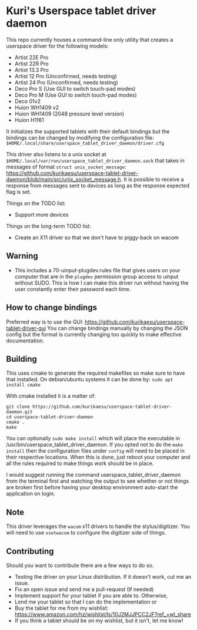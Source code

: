 # Kuri's Userspace tablet driver daemon

This repo currently houses a command-line only utility that creates a userspace driver for the following models:
- Artist 22E Pro
- Artist 22R Pro
- Artist 13.3 Pro
- Artist 12 Pro (Unconfirmed, needs testing)
- Artist 24 Pro (Unconfirmed, needs testing)
- Deco Pro S (Use GUI to switch touch-pad modes)
- Deco Pro M (Use GUI to switch touch-pad modes)
- Deco 01v2
- Huion WH1409 v2
- Huion WH1409 (2048 pressure level version)
- Huion H1161

It initializes the supported tablets with their default bindings but the bindings can be changed by modifying the configuration file:
`$HOME/.local/share/userspace_tablet_driver_daemon/driver.cfg`

This driver also listens to a unix socket at `$HOME/.local/var/run/userspace_tablet_driver_daemon.sock` that takes in messages of format `struct unix_socket_message`: https://github.com/kurikaesu/userspace-tablet-driver-daemon/blob/main/src/unix_socket_message.h. It is possible to receive a response from messages sent to devices as long as the response expected flag is set.

Things on the TODO list:
- Support more devices

Things on the long-term TODO list:
- Create an X11 driver so that we don't have to piggy-back on wacom

## Warning
- This includes a 70-uinput-plugdev.rules file that gives users on your computer that are in the `plugdev` permission group access to uinput without SUDO. This is how I can make this driver run without having the user constantly enter their password each time.

## How to change bindings
Preferred way is to use the GUI: https://github.com/kurikaesu/userspace-tablet-driver-gui
You can change bindings manually by changing the JSON config but the format is currently changing too quickly to make effective documentation.

## Building
This uses cmake to generate the required makefiles so make sure to have that installed.
On debian/ubuntu systems it can be done by:
`sudo apt install cmake`

With cmake installed it is a matter of:
```
git clone https://github.com/kurikaesu/userspace-tablet-driver-daemon.git
cd userspace-tablet-driver-daemon
cmake .
make
```

You can optionally `sudo make install` which will place the executable in /usr/bin/userspace_tablet_driver_daemon.
If you opted not to do the `make install` then the configuration files under `config` will need to be placed in their respective locations. When this is done, just reboot your computer and all the rules required to make things work should be in place.

I would suggest running the command userspace_tablet_driver_daemon from the terminal first and watching the output to see whether or not things are broken first before having your desktop environment auto-start the application on login.

## Note
This driver leverages the `wacom` x11 drivers to handle the stylus/digitizer. You will need to use `xsetwacom` to configure the digitizer side of things.

## Contributing
Should you want to contribute there are a few ways to do so.
- Testing the driver on your Linux distribution. If it doesn't work, cut me an issue.
- Fix an open issue and send me a pull-request (If needed)
- Implement support for your tablet if you are able to. Otherwise,
- Lend me your tablet so that I can do the implementation or
- Buy the tablet for me from my wishlist: https://www.amazon.com/hz/wishlist/ls/10J2MJJPCC2JF?ref_=wl_share
- If you think a tablet should be on my wishlist, but it isn't, let me know!
